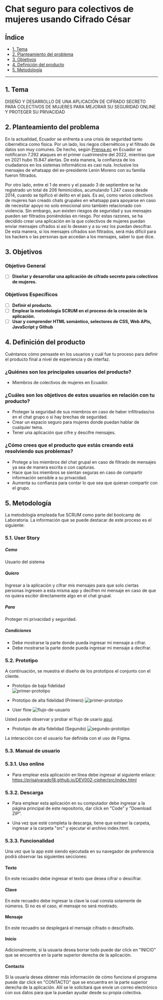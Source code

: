 # Chat seguro para colectivos de mujeres usando Cifrado César

## Índice

* [1. Tema](#1-tema)
* [2. Planteamiento del problema](#2-planteamiento-del-problema)
* [3. Objetivos](#3-objetivos)
* [4. Definición del producto](#4-definición-del-producto)
* [5. Metodología](#5-metodología)

***

## 1. Tema
DISEÑO Y DESARROLLO DE UNA APLICACIÓN DE CIFRADO SECRETO PARA COLECTIVOS DE MUJERES PARA MEJORAR SU SEGURIDAD ONLINE Y PROTEGER SU PRIVACIDAD

## 2. Planteamiento del problema

En la actualidad, Ecuador se enfrenta a una crisis de seguridad tanto cibernética como física. Por un lado,
los riegos cibernéticos y el filtrado de datos son muy comunes. De hecho, según [Prensa.ec](https://prensa.ec/2022/06/22/ecuador-es-uno-de-los-paises-mas-vulnerables-para-los-ciberdelincuentes/#:~:text=En%20Ecuador%2C%20de%20acuerdo%20con,demuestra%20que%20desde%20el%20primer) 
en Ecuador se notificaron 7.292 ataques en el primer cuatrimestre del 2022, mientras que en 2021 hubo 15.847 alertas. De esta manera, la confianza de los ciudadanos en los sistemas informáticos es casi nula. Inclusive
los mensajes de whatsapp del ex-presidente Lenin Moreno con su familia fueron filtrados. 

Por otro lado, entre el 1 de enero y el pasado 3 de septiembre se ha registrado un total de 206 feminicidios, acumulando 1.247 casos desde 2014, cuando se tipificó el delito en el país. Es así, como varios colectivos de mujeres han creado chats grupales en whatsapp para apoyarse en caso de necesitar apoyo no solo emocional sino también relacionado con violencia. Sin embargo, aun existen riesgos de seguridad y sus mensajes pueden ser filtrados poniéndolas en riesgo. Por estas razones, se ha decidido crear una aplicación en la que colectivos de mujeres puedan enviar mensajes cifrados si así lo desean y a su vez los puedan descifrar. De esta manera, si los mensajes cifrados son filtrados, será más difícil para los hackers o las personas que accedan a los mensajes, saber lo que dice.

## 3. Objetivos
### Objetivo General
- [ ] **Diseñar y desarrollar una aplicación de cifrado secreto para colectivos de mujeres.**

### Objetivos Específicos
- [ ] **Definir el producto.**
- [ ] **Emplear la metodología SCRUM en el proceso de la creación de la aplicación.**
- [ ] **Usar y comprender HTML semántico, selectores de CSS, Web APIs, JavaScript y Github**

## 4. Definición del producto
Cuéntanos cómo pensaste en los usuarios y cuál fue tu proceso para definir el producto final a nivel de experiencia y de interfaz.

### ¿Quiénes son los principales usuarios del producto?
* Miembros de colectivos de mujeres en Ecuador.

### ¿Cuáles son los objetivos de estos usuarios en relación con tu producto?
* Proteger la seguridad de sus miembros en caso de haber infiltradas/os en el chat grupo o si hay brechas de seguridad. 
* Crear un espacio seguro para mujeres donde puedan hablar de cualquier tema.
* Tener una aplicación que cifre y descifre mensajes.

### ¿Cómo crees que el producto que estás creando está resolviendo sus problemas?
* Protege a los miembros del chat grupal en caso de filtrado de mensajes ya sea de manera escrita o con capturas.
* Hace que los miembros se sientan seguras en caso de compartir información sensible a su privacidad.
* Aumenta su confianza para contar lo que sea que quieran compartir con el grupo. 

## 5. Metodología
La metodología empleada fue SCRUM como parte del bootcamp de Laboratoria. La información que se puede destacar de este proceso es el siguiente: 

### 5.1. User Story
##### Como
Usuario del sistema
##### Quiero 
Ingresar a la aplicación y cifrar mis mensajes para que solo ciertas personas ingresen a esta misma app y decifren mi mensaje en caso de que no quiera escibir directamente algo en el chat grupal.
##### Para 
Proteger mi privacidad y seguridad.
##### Condiciones
* Debe mostrarse la parte donde pueda ingresar mi mensaje a cifrar.
* Debe mostrarse la parte donde pueda ingresar mi mensaje a decifrar.


### 5.2. Prototipo
A continuación, se muestra el diseño de los prototipos el conjunto con el cliente.

* Prototipo de baja fidelidad <br/>
![primer-prototipo](./src/img/prototipo%20baja%20fidelidad.png)

* Prototipo de alta fidelidad (Primero)
![primer-prototipo](./src/img/prototipo-alta-fidelidad-primero.jpg)

* User flow
![flujo-de-usuario](./src/img/flujo-de-usuario.jpg)

Usted puede observar y probar el flujo de usario [aquí](https://www.figma.com/file/k8UIyB9IbwQ75jghEq3IP5/Cipher?node-id=0%3A1).

* Prototipo de alta fidelidad (Segundo)
![segundo-prototipo](./src/img/prototipo-alta-fidelidad-segundo.jpg)

La interacción con el usuario fue definida con el uso de Figma.


### 5.3. Manual de usuario
### 5.3.1. Uso online
* Para emplear esta aplicación en línea debe ingresar al siguiente enlace: https://prisalvarado18.github.io/DEV002-cipher/src/index.html

### 5.3.2. Descarga
* Para emplear esta aplicación en su computador debe ingresar a la página principal de este repositorio, dar click en "Code" y "Download ZIP". 

* Una vez que esté completa la descarga, tiene que extraer la carpeta, ingresar a la carpeta "src" y ejecutar el archivo index.html.

### 5.3.3. Funcionalidad 
Una vez que la app esté siendo ejecutada en su navegador de preferencia podrá observar las siguientes secciones:
#### Texto
En este recuadro debe ingresar el texto que desea cifrar o descifrar.
#### Clave
En este recuadro debe ingresar la clave la cual consta solamente de números. Si no es el caso, el mensaje no será mostrado.
#### Mensaje
En este recuadro se desplegará el mensaje cifrado o descifrado. 
#### Inicio
Adicionalmente, si la usuaria desea borrar todo puede dar click en "INICIO" que se encuentra en la parte superior derecha de la aplicación. 
#### Contacto
Si la usuaria desea obtener más información de cómo funciona el programa puede dar click en "CONTACTO" que se encuentra en la parte superior derecha de la aplicación. Allí se le solicitará que envíe un correo electrónico con sus datos para que la puedan ayudar desde su propia colectiva.  